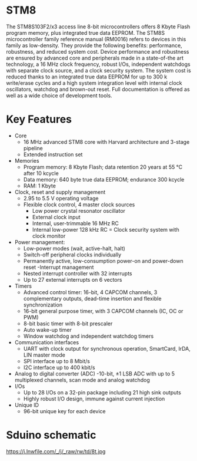 # STM8
The STM8S103F2/x3 access line 8-bit microcontrollers offers 8 Kbyte Flash program memory, plus integrated true data EEPROM. The STM8S microcontroller family reference manual (RM0016) refers to devices in this family as low-density. They provide the following benefits: performance, robustness, and reduced system cost.
Device performance and robustness are ensured by advanced core and peripherals made in a state-of-the art technology, a 16 MHz clock frequency, robust I/Os, independent watchdogs with separate clock source, and a clock security system.
The system cost is reduced thanks to an integrated true data EEPROM for up to 300 k write/erase cycles and a high system integration level with internal clock oscillators, watchdog and brown-out reset.
Full documentation is offered as well as a wide choice of development tools.

# Key Features
- Core
  - 16 MHz advanced STM8 core with Harvard architecture and 3-stage pipeline
  - Extended instruction set
- Memories
  - Program memory: 8 Kbyte Flash; data retention 20 years at 55 °C after 10 kcycle
  - Data memory: 640 byte true data EEPROM; endurance 300 kcycle
  - RAM: 1 Kbyte
- Clock, reset and supply management
  - 2.95 to 5.5 V operating voltage
  - Flexible clock control, 4 master clock sources
    - Low power crystal resonator oscillator
    - External clock input
    - Internal, user-trimmable 16 MHz RC
    - Internal low-power 128 kHz RC
= Clock security system with clock monitor
- Power management:
  - Low-power modes (wait, active-halt, halt)
  - Switch-off peripheral clocks individually
  - Permanently active, low-consumption power-on and power-down reset
-Interrupt management
  - Nested interrupt controller with 32 interrupts
  - Up to 27 external interrupts on 6 vectors
- Timers
  - Advanced control timer: 16-bit, 4 CAPCOM channels, 3 complementary outputs, dead-time insertion and flexible synchronization
  - 16-bit general purpose timer, with 3 CAPCOM channels (IC, OC or PWM)
  - 8-bit basic timer with 8-bit prescaler
  - Auto wake-up timer
  - Window watchdog and independent watchdog timers
- Communication interfaces
  - UART with clock output for synchronous operation, SmartCard, IrDA, LIN master mode
  - SPI interface up to 8 Mbit/s
  - I2C interface up to 400 kbit/s
- Analog to digital converter (ADC)
  -10-bit, ±1 LSB ADC with up to 5 multiplexed channels, scan mode and analog watchdog
- I/Os
  - Up to 28 I/Os on a 32-pin package including 21 high sink outputs
  - Highly robust I/O design, immune against current injection
- Unique ID
  - 96-bit unique key for each device
  
# Sduino schematic
  https://j.lnwfile.com/_/j/_raw/rw/td/8t.jpg
